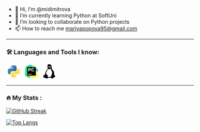 - 👋 Hi, I’m @midimitrova
- 🌱 I’m currently learning Python at SoftUni
- 💞️ I’m looking to collaborate on Python projects
- 📫 How to reach me mariyapopova95@gmail.com


---

### :hammer_and_wrench: Languages and Tools I know:
<img src="https://github.com/devicons/devicon/blob/v2.14.0/icons/python/python-original.svg" title="Java" alt="Java" width="40" height="40"/>&nbsp;
<img src="https://github.com/devicons/devicon/blob/v2.14.0/icons/pycharm/pycharm-original.svg" title="Java" alt="Java" width="40" height="40"/>&nbsp;
<img src="https://github.com/devicons/devicon/blob/master/icons/linux/linux-plain.svg" title="Java" alt="Java" width="40" height="40"/>&nbsp;

---

### :fire: My Stats :

[![GitHub Streak](https://streak-stats.demolab.com?user=&theme=dark&hide_border=true&date_format=j%20M%5B%20Y%5D&mode=weekly)](https://git.io/streak-stats)

[![Top Langs](https://github-readme-stats.vercel.app/api/top-langs/?username=midimitrova&layout=compact&theme=vision-friendly-dark)](https://github.com/anuraghazra/github-readme-stats)
